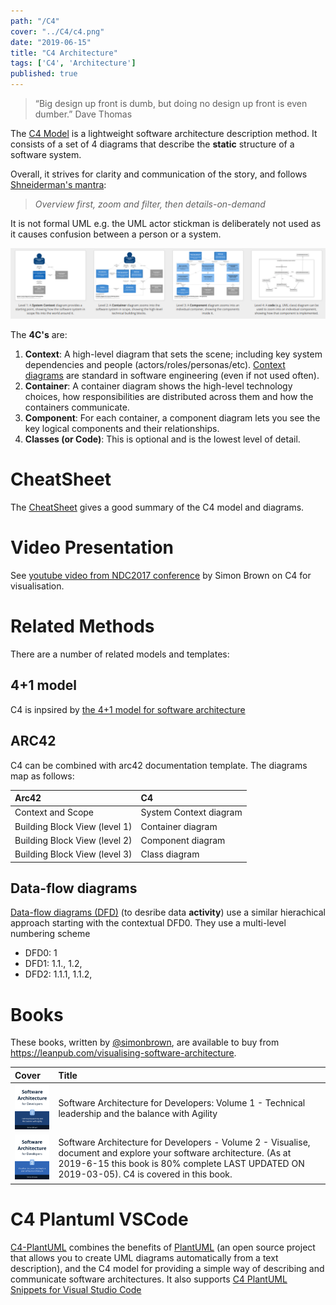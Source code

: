 ```yaml
---
path: "/C4"
cover: "../C4/c4.png"
date: "2019-06-15"
title: "C4 Architecture"
tags: ['C4', 'Architecture']
published: true
---
```


> “Big design up front is dumb, but doing no design up front is even dumber.”
Dave Thomas

The [C4 Model](https://c4model.com/) is a lightweight software architecture description method. It consists of a set of 4 diagrams that describe the **static** structure of a software system. 

Overall, it strives for clarity and communication of the story, and follows [Shneiderman's mantra](http://www.ifp.illinois.edu/nabhcs/abstracts/shneiderman.html):
> *Overview first, zoom and filter, then details-on-demand*

It is not formal UML e.g. the UML actor stickman is deliberately not used as it causes confusion between a person or a system.

![C4](c4.png)



The **4C's** are:
1. **Context**: A high-level diagram that sets the scene; including key system dependencies
and people (actors/roles/personas/etc). [Context diagrams](https://en.wikipedia.org/wiki/System_context_diagram) are standard in software engineering (even if not used often).
2. **Container**: A container diagram shows the high-level technology choices, how responsibilities are distributed across them and how the containers communicate.
3. **Component**: For each container, a component diagram lets you see the key logical
components and their relationships.
4. **Classes (or Code)**: This is optional and is the lowest level of detail.


# CheatSheet
The [CheatSheet](http://www.codingthearchitecture.com/2017/04/27/visualising_and_documenting_software_architecture_cheat_sheets.html) gives a good summary of the C4 model and diagrams.


# Video Presentation
See [youtube video from NDC2017  conference](https://www.youtube.com/watch?v=Ym9nhVZs89o) by Simon Brown on C4 for visualisation.

# Related Methods
There are a number of related models and templates:

## 4+1 model

C4 is inpsired by [the 4+1 model for software architecture](https://en.wikipedia.org/wiki/4%2B1_architectural_view_model)


## ARC42
C4 can be combined with arc42 documentation template. The diagrams map as follows:

| Arc42         | C4        
|:------------- |:------------
| Context and Scope             | System Context diagram
| Building Block View (level 1) | Container diagram
| Building Block View (level 2) | Component diagram
| Building Block View (level 3) | Class diagram

## Data-flow diagrams
[Data-flow diagrams (DFD)](https://en.wikipedia.org/wiki/Data-flow_diagram) (to desribe data **activity**) use a similar hierachical approach starting with the contextual DFD0. They use a multi-level numbering scheme 
- DFD0: 1 
- DFD1: 1.1., 1.2, 
- DFD2: 1.1.1, 1.1.2,
 
# Books

These books, written by [@simonbrown](https://twitter.com/simonbrown), are available to buy from https://leanpub.com/visualising-software-architecture. 


| Cover         | Title        
|:------------- |:------------
| ![[Software Architecture for Developers: Volume 1 - Technical leadership and the balance with Agility](https://leanpub.com/b/software-architecture)](swarchv1.png)   |         Software Architecture for Developers: Volume 1 - Technical leadership and the balance with Agility
| ![[Software Architecture for Developers - Volume 2 - Visualise, document and explore your software architecture](https://leanpub.com/visualising-software-architecture)](swarchv2.png)    | Software Architecture for Developers - Volume 2 - Visualise, document and explore your software architecture. (As at 2019-6-15 this book is 80% complete LAST UPDATED ON 2019-03-05). C4 is covered in this book.







# C4 Plantuml VSCode 
[C4-PlantUML](https://github.com/RicardoNiepel/C4-PlantUML) combines the benefits of [PlantUML](http://plantuml.com/) (an open source project that allows you to create UML diagrams automatically from a text description), and the C4 model for providing a simple way of describing and communicate software architectures.
It also supports [C4 PlantUML Snippets for Visual Studio Code](https://github.com/RicardoNiepel/C4-PlantUML#snippets-for-visual-studio-code)



 